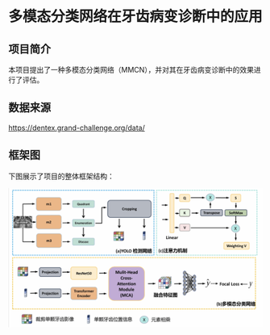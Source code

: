 # 多模态分类网络在牙齿病变诊断中的应用

## 项目简介
本项目提出了一种多模态分类网络（MMCN），并对其在牙齿病变诊断中的效果进行了评估。
## 数据来源
https://dentex.grand-challenge.org/data/
## 框架图
下图展示了项目的整体框架结构：

![框架图](images/framework.png)
